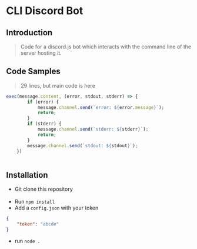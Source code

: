 # CLI Discord Bot

## Introduction

> Code for a discord.js bot which interacts with the command line of the server hosting it.

## Code Samples

> 29 lines, but main code is here
```js
exec(message.content, (error, stdout, stderr) => {
        if (error) {
            message.channel.send(`error: ${error.message}`);
            return;
        }
        if (stderr) {
            message.channel.send(`stderr: ${stderr}`);
            return;
        }
        message.channel.send(`stdout: ${stdout}`);
    })
    
```

## Installation

- Git clone this repository<br><br>
- Run `npm install`
- Add a `config.json` with your  token
```json
{
    "token": "abcde"
}
```
- run `node .`